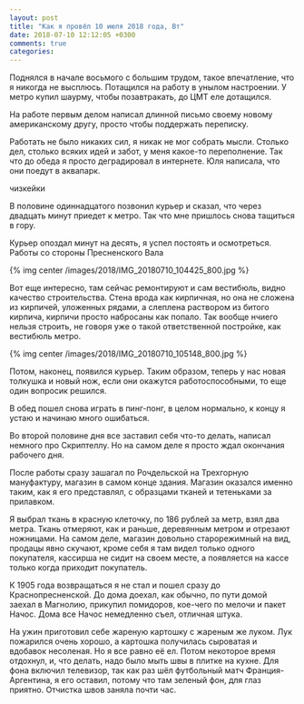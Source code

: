 ```yaml
---
layout: post
title: "Как я провёл 10 июля 2018 года, Вт"
date: 2018-07-10 12:12:05 +0300
comments: true
categories: 
---
```

Поднялся в начале восьмого с большим трудом, такое впечатление, что я никогда не высплюсь. Потащился на работу в унылом настроении. У метро купил шаурму, чтобы позавтракать, до ЦМТ еле дотащился.

На работе первым делом написал длинной письмо своему новому американскому другу, просто чтобы поддержать переписку.

Работать не было никаких сил, я никак не мог собрать мысли. Столько дел, столько всяких идей и забот, у меня какое-то переполнение. Так что до обеда я просто деградировал в интернете. Юля написала, что они поедут в аквапарк.



чизкейки


В половине одиннадцатого позвонил курьер и сказал, что через двадцать минут приедет к метро. Так что мне пришлось снова тащиться в гору.



Курьер опоздал минут на десять, я успел постоять и осмотреться. Работы со стороны Пресненского Вала

{% img center /images/2018/IMG_20180710_104425_800.jpg %}

Вот еще интересно, там сейчас ремонтируют и сам вестибюль, видно качество строительства. Стена врода как кирпичная, но она не сложена из кирпичей, уложенных рядами, а слеплена раствором из битого кирпича, кирпичи просто набросаны как попало. Так вообще нчиего нельзя строить, не говоря уже о такой ответственной постройке, как вестибюль метро.

{% img center /images/2018/IMG_20180710_105148_800.jpg %}

Потом, наконец, появился курьер. Таким образом, теперь у нас новая толкушка и новый нож, если они окажутся работоспособными, то еще один вопросик решился.

В обед пошел снова играть в пинг-понг, в целом нормально, к концу я устаю и начинаю много ошибаться.
 
Во второй половине дня все заставил себя что-то делать, написал немного про Скриптеллу. Но на самом деле я просто ждал окончания рабочего дня.

После работы сразу зашагал по Рочдельской на Трехгорную мануфактуру, магазин в самом конце здания. Магазин оказался именно таким, как я его представлял, с образцами тканей и тетеньками за прилавком. 

Я выбрал ткань в красную клеточку, по 186 рублей за метр, взял два метра. Ткань отмеряют, как и раньше, деревянным метром и отрезают ножницами. На самом деле, магазин довольно старорежимный на вид, продацы явно скучают, кроме себя я там видел только одного покупателя, кассирша не сидит на своем месте, а появляется на кассе только когда приходит покупатель.

К 1905 года возвращаться я не стал и пошел сразу до Краснопресненской. До дома доехал, как обычно, по пути домой заехал в Магнолию, прикупил помидоров, кое-чего по мелочи и пакет Начос. Дома все Начос немедленно съел, отличная штука.

На ужин приготовил себе жареную картошку с жареным же луком. Лук пожарился очень хорошо, а картошка получилась сыроватая и вдобавок несоленая. Но я все равно её ел. Потом некоторое время отдохнул, и, что делать, надо было мыть швы в плитке на кухне. Для фона включил телевизор, так как раз шёл футбольный матч Франция-Аргентина, я его оставил, потому что там зеленый фон, для глаз приятно. Отчистка швов заняла почти час.